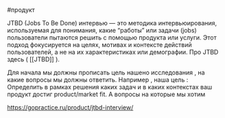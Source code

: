 #продукт 

JTBD (Jobs To Be Done) интервью — это методика интервьюирования, используемая для понимания, какие “работы” или задачи (jobs) пользователи пытаются решить с помощью продукта или услуги. Этот подход фокусируется на целях, мотивах и контексте действий пользователей, а не на их характеристиках или демографии. Про JTBD здесь ( [[JTBD]] ).

Для начала мы должны прописать цель нашено исследования , на какие вопросы мы должны ответить. Например , наша цель :  Определить в рамках решения каких задач и в каких контекстах ваш продукт достиг product/market fit. А вопросы на которые мы хотим 




https://gopractice.ru/product/jtbd-interview/
